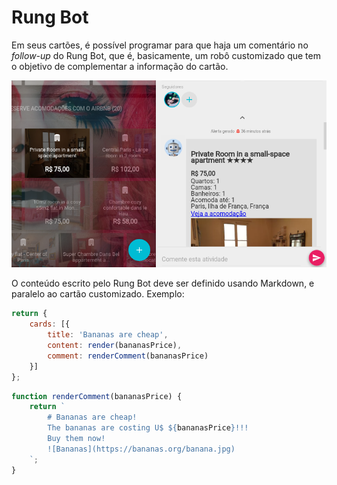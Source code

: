 # Rung Bot

Em seus cartões, é possível programar para que haja um comentário no *follow-up*
do Rung Bot, que é, basicamente, um robô customizado que tem o objetivo de
complementar a informação do cartão.

![Bot](../img/bot.png)

O conteúdo escrito pelo Rung Bot deve
ser definido usando Markdown, e paralelo ao cartão customizado. Exemplo:

```js
return {
    cards: [{
        title: 'Bananas are cheap',
        content: render(bananasPrice),
        comment: renderComment(bananasPrice)
    }]
};
```

```js
function renderComment(bananasPrice) {
    return `
        # Bananas are cheap!
        The bananas are costing U$ ${bananasPrice}!!!
        Buy them now!
        ![Bananas](https://bananas.org/banana.jpg)
    `;
}
```